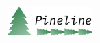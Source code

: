 <p align="center">
  <a href="https://pineline.readthedocs.io/">
    <img alt="Pineline"
    src="https://raw.githubusercontent.com/NNPDF/pineline/main/docs/source/_static/logo.png"
    width=200>
  </a>
</p>
